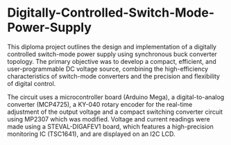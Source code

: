 # Digitally-Controlled-Switch-Mode-Power-Supply
This diploma project outlines the design and implementation of a digitally controlled switch-mode power supply using synchronous buck converter topology. The primary objective was to develop a compact, efficient, and user-programmable DC voltage source, combining the high-efficiency characteristics of switch-mode converters and the precision and flexibility of digital control.

The circuit uses a microcontroller board (Arduino Mega), a digital-to-analog converter (MCP4725), a KY-040 rotary encoder for the real-time adjustment of the output voltage and a compact switching converter circuit using MP2307 which was modified. Voltage and current readings were made using a STEVAL-DIGAFEV1 board, which features a high-precision monitoring IC (TSC1641), and are displayed on an I2C LCD. 
